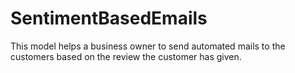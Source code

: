 # SentimentBasedEmails
This model helps a business owner to send automated mails to the customers based on the review the customer has given. 
